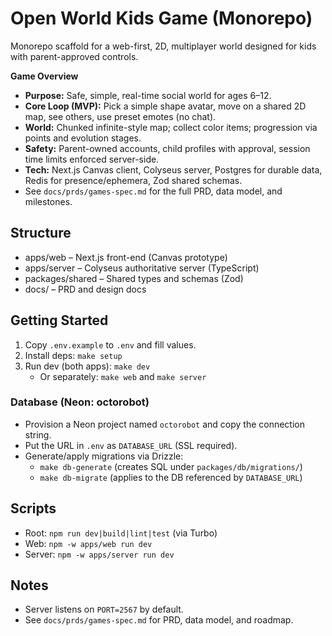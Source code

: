 # Open World Kids Game (Monorepo)

Monorepo scaffold for a web-first, 2D, multiplayer world designed for kids with parent-approved controls.

**Game Overview**
- **Purpose:** Safe, simple, real-time social world for ages 6–12.
- **Core Loop (MVP):** Pick a simple shape avatar, move on a shared 2D map, see others, use preset emotes (no chat).
- **World:** Chunked infinite-style map; collect color items; progression via points and evolution stages.
- **Safety:** Parent-owned accounts, child profiles with approval, session time limits enforced server-side.
- **Tech:** Next.js Canvas client, Colyseus server, Postgres for durable data, Redis for presence/ephemera, Zod shared schemas.
- See `docs/prds/games-spec.md` for the full PRD, data model, and milestones.

## Structure
- apps/web – Next.js front-end (Canvas prototype)
- apps/server – Colyseus authoritative server (TypeScript)
- packages/shared – Shared types and schemas (Zod)
- docs/ – PRD and design docs

## Getting Started
1. Copy `.env.example` to `.env` and fill values.
2. Install deps: `make setup`
3. Run dev (both apps): `make dev`
   - Or separately: `make web` and `make server`

### Database (Neon: octorobot)
- Provision a Neon project named `octorobot` and copy the connection string.
- Put the URL in `.env` as `DATABASE_URL` (SSL required).
- Generate/apply migrations via Drizzle:
  - `make db-generate` (creates SQL under `packages/db/migrations/`)
  - `make db-migrate` (applies to the DB referenced by `DATABASE_URL`)

## Scripts
- Root: `npm run dev|build|lint|test` (via Turbo)
- Web: `npm -w apps/web run dev`
- Server: `npm -w apps/server run dev`

## Notes
- Server listens on `PORT=2567` by default.
- See `docs/prds/games-spec.md` for PRD, data model, and roadmap.
